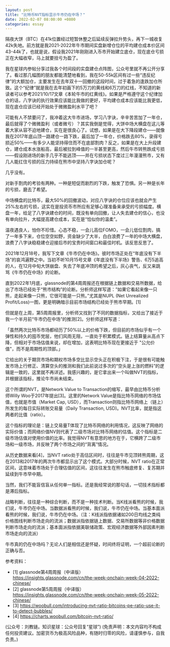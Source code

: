 ```yaml
---
layout: post
title: "比特币NVT指标显示牛市仍在中场？"
date: 2022-02-07 08:00:00 +0800
categories: essay
---
```


隔夜大饼（BTC）在41k位置经过短暂休整之后延续反弹拉升势头，再下一城收复42k失地。前方就是我2021-2022年牛市期间实盘新增仓位的平均建仓成本价区间43-44k了，也就是说，假设我2021年刚刚进入币市开始建立底仓，现在底仓亏损正在大幅收窄，马上就要扭亏为盈了。

我在星球内参帖分享过我各个时间段的实盘建仓点阵图，公众号里就不再公开分享了。看过那几幅图的朋友都能清楚地看到，我在50-55k区间有过一些“违反纪律”的大额加仓，主要发生在去年双十一回撤的这段时间，过于着急的逢跌加仓所致。这个“纪律”就是我在去年初画下的5万刀的黄线和6万刀的红线，不知道的新读者可以参考2021/10/17文章《本轮牛市的红黄线》。如果是严格遵守这个纪律加仓的话，八字诀的执行效果应该能比我做的更好，平均建仓成本应该能比我更低，现在底仓应该已经开始处于微微盈利水平了吧？

可能有人不禁要问了，我冲着这大牛市进场，学习八字诀，辛辛苦苦加了一年仓，最后就得了个微微盈利（或者微亏）？其实我倒是觉得，大饼中场大横盘在这儿等着大家从容不迫地建仓，实在是很良心了。试想，如果是在大下降段建仓——就像我在2017年底山顶一路建仓一路下跌，最后加了一年仓，价格跌去80%，录得亏损近50%——有多少人能坚持得住而不在底部割肉？反之，如果是在大上升段建仓，建仓成本水涨船高，最后被拉到峰值的一半甚至更高，然后牛市转熊跌成亏损——假设刚进场的新手几乎不能逃顶——并在亏损状态下度过三年漫漫熊市，又有几人能扛住亏损的压力持续在熊市中坚持八字诀加仓呢？

几乎没有。

对新手割肉的考验有两种。一种是短促而剧烈的下跌，触发了恐惧。另一种是长年的亏损，磨去了希望。

中场横盘的比特币，最大50%的回撤波动，对应八字诀的仓位应该也就会产生25%左右的亏损，这实在是投资币市所应有足够心理准备来承受的亏损幅度。横盘一年，给足了八字诀建仓的时间，既没有单向回撤，让人失去建仓的信心，也没有单向拉升，大幅提高建仓成本，实在是“恰似你的温柔”。

温夜遇良人，怕你不珍惜。心态不稳，一会儿高位FOMO，一会儿低位割肉，搞了一年多下来，仓位空空如野，资金缺少了大半，白白浪费了一年的中场大横盘，浪费了八字诀稳稳建仓迎接后市的宝贵时间窗口和最佳时机。该反思反思了。

2021年12月18号，我写下文章《牛市仍在中场》。彼时市场正处在“年底没有下半场”的哀鸿遍野之中。当初不听10月15号文章《年底没有下半场》警告、6万5追高的人，在12月中旬大饼崩盘、失去了年底冲顶的希望之后，灰心丧气，反又来跳骂《牛市仍在中场》的论断。

直到2022年1月底，glassnode的第4周周报还在根据链上数据和交易所数据，给出了市场已经处于“熊市结构”的论断。分析师这样写道：”如果它看起来像一只熊，走起来像一只熊，它很可能是一只熊。”尤其是NUPL (Net Unrealized Profit/Loss)一图，更是明确暗示目前市场结构已经处于熊市早期。[1]

但就是在上周，第5周周报里，分析师又找到了不同的数据指标，又给出了接近于我一个半月前“牛市仍在中场”的推测[2]。分析师这样写道：

「虽然两次比特币市场都经历了50%以上的价格下跌，但目前的市场似乎有一个弹性和持久的囤币党层，他们风雨无阻，一直处于积累模式。链上结算量从高点下降，但相对于市场估值来说，却在增加，这表明比特币现在更接近于 "公允价值"，而不是周期性的顶部。」

它给出的关于期货市场和期权市场多空比显示空头正在积极下注，于是很有可能触发市场上行修正、清算空头的推测和我们此前说过多次的“空头是上涨的燃料”的逻辑是一致的，这里就不再详述。我感兴趣的，是它拿出来一个叫做NVT的指标，并根据该指标，推论牛市尚未结束。

这个所谓的NVT，是Network Value to Transaction的缩写，最早由比特币分析师Willy Woo于2017年提出[3]。这里的Network Value是指比特币网络的市场估值，也就是市值（Market Cap, USD），而Transaction则指比特币网络上（链上）所发生的每日实际转账交易量（Daily Transaction, USD)。NVT比率，就是指这两者的比值（ratio）。

这个指标的理论是：链上交易量T体现了比特币网络的利用情况，这反映了网络的实际价值；而网络价值NV则代表了二级市场对比特币网络的估值。这个指标是二级市场估值对使用价值的比率。我觉得NVT有意思的地方在于，它横跨了二级市场和一级市场，并反映了两个市场之间的“背离”情况。

从历史数据来看[4]，当NVT ratio处于高估区间时，往往是牛市见顶转熊周期，这在2013和2017年的两次牛市都显示出了这个模式。大部分时候，NVT ratio在正常区间，这意味着市场处于合理估值的区间，这往往发生在熊市触底修复、复苏期并延续到牛市早中期。

当然，我们不能盲信盲从任何单一指标。还是我经常说的那句话，一切技术指标都是滞后指标。

战略判断，往往是一种综合判断，而不是一种技术判断。当K线派看熊的时候，我们说，牛市仍在中场。当数据派看熊的时候，我们说，牛市仍在中场。当基本面派看熊的时候，我们说，牛市仍在中场。（注：K线派指依据诸如200日均线之类纯价格图线判断市场走向的流派；数据派指依据链上数据、交易所数据等非价格数据判断市场走向的流派；基本面派指依据美联储政策、宏观经济数据等外部因素判断市场走向的流派）

牛市真的仍在中场吗？无论人们是相信还是怀疑，时间终将证明，一个超前论断的正确与否。


参考资料：
- [1] glassnode第4周周报（中译版） https://insights.glassnode.com/cn/the-week-onchain-week-04-2022-chinese/
- [2] glassnode第5周周报（中译版） https://insights.glassnode.com/cn/the-week-onchain-week-05-2022-chinese/
- [3] https://woobull.com/introducing-nvt-ratio-bitcoins-pe-ratio-use-it-to-detect-bubbles/
- [4] https://charts.woobull.com/bitcoin-nvt-ratio/

(公众号：刘教链。知识星球：公众号回复“星球”)
(免责声明：本文内容均不构成任何投资建议。加密货币为极高风险品种，有随时归零的风险，请谨慎参与，自我负责。)
